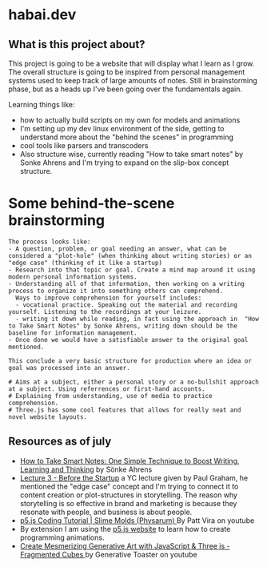 # habai.dev

## What is this project about?
This project is going to be a website that will display what I learn as I grow.
The overall structure is going to be inspired from personal management systems used to keep track of large amounts of notes.
Still in brainstorming phase, but as a heads up I've been going over the fundamentals again.

Learning things like:
- how to actually build scripts on my own for models and animations
- I'm setting up my dev linux environment of the side, getting to understand more about the "behind the scenes" in programming
- cool tools like parsers and transcoders
- Also structure wise, currently reading "How to take smart notes" by Sonke Ahrens and I'm trying to expand on the slip-box concept structure.

# Some behind-the-scene brainstorming

```
The process looks like:
- A question, problem, or goal needing an answer, what can be considered a "plot-hole" (when thinking about writing stories) or an "edge case" (thinking of it like a startup)
- Research into that topic or goal. Create a mind map around it using modern personal information systems.
- Understanding all of that information, then working on a writing process to organize it into something others can comprehend.
  Ways to improve comprehension for yourself includes:
  - vocational practice. Speaking out the material and recording yourself. Listening to the recordings at your leizure.
  - writing it down while reading, in fact using the approach in  "How to Take Smart Notes" by Sonke Ahrens, writing down should be the baseline for information management.
- Once done we would have a satisfiable answer to the original goal mentioned.

This conclude a very basic structure for production where an idea or goal was processed into an answer. 
```

```
# Aims at a subject, either a personal story or a no-bullshit approach at a subject. Using referrences or first-hand accounts.
# Explaining from understanding, use of media to practice comprehension.
# Three.js has some cool features that allows for really neat and novel website layouts.
```

## Resources as of july
- [How to Take Smart Notes: One Simple Technique to Boost Writing, Learning and Thinking](https://www.amazon.com/How-Take-Smart-Notes-Nonfiction/dp/1542866502) by Sönke Ahrens
- [Lecture 3 - Before the Startup](https://www.youtube.com/watch?v=ii1jcLg-eIQ) a YC lecture given by Paul Graham, he mentioned the "edge case" concept and I'm trying to connect it to content creation or plot-structures in storytelling.
  The reason why storytelling is so effective in brand and marketing is because they resonate with people, and business is about people.
- [p5.js Coding Tutorial | Slime Molds (Physarum)
](https://www.youtube.com/watch?v=VyXxSNcgDtg) By Patt Vira on youtube
- By extension I am using the [p5.js website](https://p5js.org/) to learn how to create programming animations.
- [Create Mesmerizing Generative Art with JavaScript & Three js - Fragmented Cubes
](https://www.youtube.com/watch?v=yYmbZmYqmlk) by Generative Toaster on youtube
